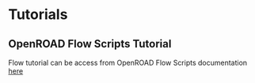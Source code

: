# Tutorials

## OpenROAD Flow Scripts Tutorial

Flow tutorial can be access from OpenROAD Flow Scripts documentation [here](https://openroad-flow-scripts.readthedocs.io/en/latest/tutorials/FlowTutorial.html)